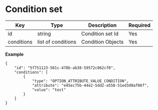 # Condition set


| Key           | Type |Description  | Required |
|---------------|------|--------------|----------|
| id       | string      |  Condition set Id            | Yes      |
| conditions     |  list of conditions   |   Condition Objects           | Yes      |



**Example**

```
{
    "id": "5f751123-581c-478b-ab38-59572c862cf0",
    "conditions": [
        {
            "type": "OPTION_ATTRIBUTE_VALUE_CONDITION",
            "attribute": "e45ec75b-44e2-5dd2-a558-51ed3d0af06f",
            "value": "test"
        }
    ]
}
```

